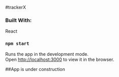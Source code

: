 #trackerX

### Built With:
React


### `npm start`

Runs the app in the development mode.<br />
Open [http://localhost:3000](http://localhost:3000) to view it in the browser.


##App is under construction
